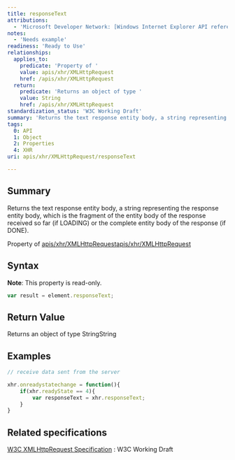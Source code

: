 ```yaml
---
title: responseText
attributions:
  - 'Microsoft Developer Network: [Windows Internet Explorer API reference Article](http://msdn.microsoft.com/en-us/library/ie/hh828809%28v=vs.85%29.aspx)'
notes:
  - 'Needs example'
readiness: 'Ready to Use'
relationships:
  applies_to:
    predicate: 'Property of '
    value: apis/xhr/XMLHttpRequest
    href: /apis/xhr/XMLHttpRequest
  return:
    predicate: 'Returns an object of type '
    value: String
    href: /apis/xhr/XMLHttpRequest
standardization_status: 'W3C Working Draft'
summary: 'Returns the text response entity body, a string representing the response entity body, which is the fragment of the entity body of the response received so far (if LOADING) or the complete entity body of the response (if DONE).'
tags:
  0: API
  1: Object
  2: Properties
  4: XHR
uri: apis/xhr/XMLHttpRequest/responseText

---
```

## Summary

Returns the text response entity body, a string representing the response entity body, which is the fragment of the entity body of the response received so far (if LOADING) or the complete entity body of the response (if DONE).

Property of [apis/xhr/XMLHttpRequest](/apis/xhr/XMLHttpRequest)[apis/xhr/XMLHttpRequest](/apis/xhr/XMLHttpRequest)

## Syntax

**Note**: This property is read-only.

``` js
var result = element.responseText;
```

## Return Value

Returns an object of type StringString

## Examples

``` js
// receive data sent from the server

xhr.onreadystatechange = function(){
    if(xhr.readyState == 4){
        var responseText = xhr.responseText;
    }
}
```

## Related specifications

[W3C XMLHttpRequest Specification](http://www.w3.org/TR/XMLHttpRequest/)
:   W3C Working Draft

